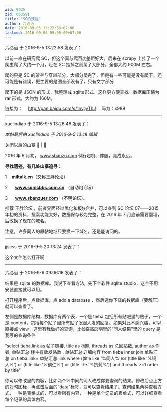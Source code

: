 ```yaml
---
aid: 9025
zid: 663591
title: "SC的残迹"
author: 六必治
date: 2016-09-05 13:22:58+07:00
lastmod: 2016-09-06 09:06:00+07:00
---
```


六必治 于 2016-9-5 13:22:58 发表了：

以前一直在研究爬 SC，但这个真与爬百度差距好大。后来在 scrapy 上挂了一个爬虫爬了大约一个月，赶在 SC 挂掉之前爬了大部分。全部大约 900M 左右。

爬的只是 SC 的架空与穿越部分，大部分爬完了，但是有一些可能是没有爬下，还可能是有错误，更主要的是图全部没有了，只有文字部分

爬下的是 JSON 的形式，我整理成 sqlite 形式，这样更方便查找。数据库压缩为 rar 形式，大约为 160M，

链接为：　
http://pan.baidu.com/s/1nvgyThJ
　码为：x989

---

xuelindiao 于 2016-9-5 13:26:48 发表了：

_本帖最后由 xuelindiao 于 2016-9-5 13:28 编辑_

关闭以后的山寨  | 

2016 年 6 月初，
www.sbanzu.com
例行宕机、停服，竟成永远。

**寻找遗迹，有几处山寨追寻：**

1&nbsp; &nbsp; **miltalk.cn**（又称王胖论坛）

2&nbsp; &nbsp;&nbsp;&nbsp;
**www.sonicbbs.com.cn**
（自动炮论坛）

3&nbsp; &nbsp;&nbsp;&nbsp;
**www.sbanzuer.com**
（不明论坛）。

推荐 王胖论坛 ，前者界面经过优化和板块合并，可以查到 SC 论坛 07——2015 年初的资料，搜索功能大好，数据保存较为完整，在 2016 年 7 月底前需要翻墙，后改换了现在的域名。

注意，许多同人的原帖地址只要换一下域名，还是能访问的。

---

jjscss 于 2016-9-5 20:13:24 发表了：

这个文件怎么打开啊

---

六必治 于 2016-9-6 09:06:16 发表了：

结果是 sqlite 的数据库。我说下查看方法。先下个软件 sqlite studio，这个不用安装直接就可以用。

打开程序后，点数据库，点 add a database ，然后选你下载的数据库（要解压）就可以查看了。

左侧是数据库结构，数据库有两个表，一个是 tieba,包括所有贴吧里的贴子，一个是 content，包括每个贴子里所有贴子发起人发的回复。如果对此不感兴趣，可以直接点 view，这里有我做好的查询，比如临高启明里的“同人结果”里的 query 是我写的查询条件

“select tieba.link as 帖子链接, title as 标题, threads as 总回贴数, author as 作者, 单贴汇总.楼主有效发贴数 , 单贴汇总.详细内容 from tieba inner join 单贴汇总 on tieba.link= 单贴汇总.link where ((title like '%同人%')or (title like '%铜人%') or (title like '%铜仁%') or (title like '%抗髡%')) and threads &gt;=1 order by title”

你可以修改里的内容，比如两个%中间的同人改成你要查询的结果。修改后点上方的对勾图标，再点击后面的“data”标签，就可以查看结果了。查询结果两种查看方式，一种是表格式的，可以看所有内容，一种是单个记录的表单式，可以详细查看每个记录的具体内容。

---
